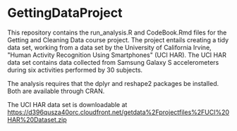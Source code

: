 # GettingDataProject
This repository contains the run_analysis.R and CodeBook.Rmd files for the Getting and Cleaning Data course project. The project entails creating a tidy data set, working from a data set by the University of California Irvine, "Human Activity Recognition Using Smartphones" (UCI HAR). The UCI HAR data set contains data collected from Samsung Galaxy S accelerometers during six activities performed by 30 subjects.

The analysis requires that the dplyr and reshape2 packages be installed. Both are available through CRAN.

The UCI HAR data set is downloadable at https://d396qusza40orc.cloudfront.net/getdata%2Fprojectfiles%2FUCI%20HAR%20Dataset.zip